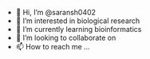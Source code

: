 - 👋 Hi, I’m @saransh0402
- 👀 I’m interested in biological research
- 🌱 I’m currently learning bioinformatics
- 💞️ I’m looking to collaborate on 
- 📫 How to reach me ...

<!---
saransh0402/saransh0402 is a ✨ special ✨ repository because its `README.md` (this file) appears on your GitHub profile.
You can click the Preview link to take a look at your changes.
--->
